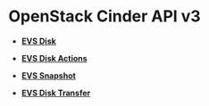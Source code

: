 # OpenStack Cinder API v3<a name="evs_04_3027"></a>

-   **[EVS Disk](evs-disk-cinder-v3.md)**  

-   **[EVS Disk Actions](evs-disk-actions-cinder-v3.md)**  

-   **[EVS Snapshot](evs-snapshot-cinder-v3.md)**  

-   **[EVS Disk Transfer](evs-disk-transfer-cinder-v3.md)**  


